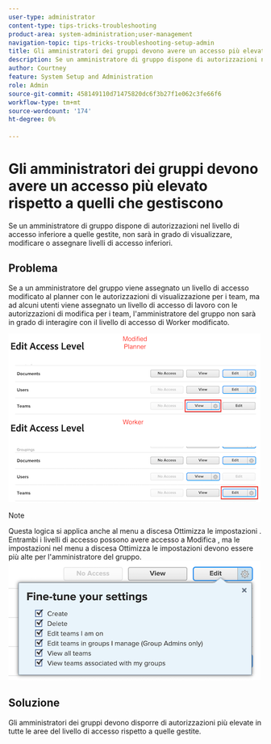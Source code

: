 ```yaml
---
user-type: administrator
content-type: tips-tricks-troubleshooting
product-area: system-administration;user-management
navigation-topic: tips-tricks-troubleshooting-setup-admin
title: Gli amministratori dei gruppi devono avere un accesso più elevato rispetto a quelli che gestiscono
description: Se un amministratore di gruppo dispone di autorizzazioni nel livello di accesso inferiore a quelle gestite, non sarà in grado di visualizzare, modificare o assegnare livelli di accesso inferiori.
author: Courtney
feature: System Setup and Administration
role: Admin
source-git-commit: 458149110d71475820dc6f3b27f1e062c3fe66f6
workflow-type: tm+mt
source-wordcount: '174'
ht-degree: 0%

---
```



# Gli amministratori dei gruppi devono avere un accesso più elevato rispetto a quelli che gestiscono

Se un amministratore di gruppo dispone di autorizzazioni nel livello di accesso inferiore a quelle gestite, non sarà in grado di visualizzare, modificare o assegnare livelli di accesso inferiori.

## Problema

Se a un amministratore del gruppo viene assegnato un livello di accesso modificato al planner con le autorizzazioni di visualizzazione per i team, ma ad alcuni utenti viene assegnato un livello di accesso di lavoro con le autorizzazioni di modifica per i team, l&#39;amministratore del gruppo non sarà in grado di interagire con il livello di accesso di Worker modificato.

![](assets/group-admin-modified-access.png)


>[!NOTE]
>
>Questa logica si applica anche al menu a discesa Ottimizza le impostazioni . Entrambi i livelli di accesso possono avere accesso a Modifica , ma le impostazioni nel menu a discesa Ottimizza le impostazioni devono essere più alte per l&#39;amministratore del gruppo.
> ![](assets/fine-tune-your-settings.png)

## Soluzione

Gli amministratori dei gruppi devono disporre di autorizzazioni più elevate in tutte le aree del livello di accesso rispetto a quelle gestite.